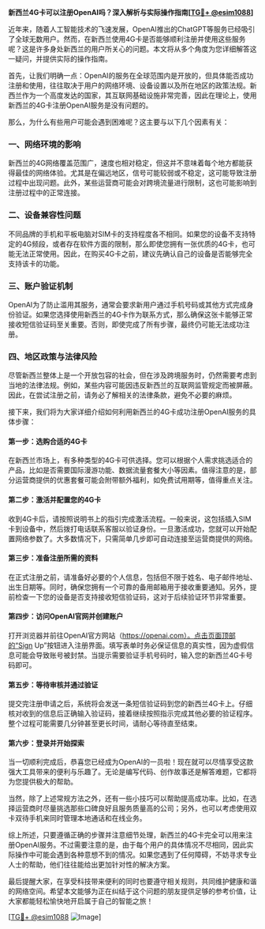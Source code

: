 **新西兰4G卡可以注册OpenAI吗？深入解析与实际操作指南[[TG💪+ @esim1088](https://t.me/s/esim1088)]**

近年来，随着人工智能技术的飞速发展，OpenAI推出的ChatGPT等服务已经吸引了全球无数用户。然而，在新西兰使用4G卡是否能够顺利注册并使用这些服务呢？这是许多身处新西兰的用户所关心的问题。本文将从多个角度为您详细解答这一疑问，并提供实际的操作指南。

首先，让我们明确一点：OpenAI的服务在全球范围内是开放的，但具体能否成功注册和使用，往往取决于用户的网络环境、设备设置以及所在地区的政策法规。新西兰作为一个高度发达的国家，其互联网基础设施非常完善，因此在理论上，使用新西兰的4G卡注册OpenAI服务是没有问题的。

那么，为什么有些用户可能会遇到困难呢？这主要与以下几个因素有关：

### **一、网络环境的影响**
新西兰的4G网络覆盖范围广，速度也相对稳定，但这并不意味着每个地方都能获得最佳的网络体验。尤其是在偏远地区，信号可能较弱或不稳定，这可能导致注册过程中出现问题。此外，某些运营商可能会对跨境流量进行限制，这也可能影响到注册过程中的正常连接。

### **二、设备兼容性问题**
不同品牌的手机和平板电脑对SIM卡的支持程度各不相同。如果您的设备不支持特定的4G频段，或者存在软件方面的限制，那么即使您拥有一张优质的4G卡，也可能无法正常使用。因此，在购买4G卡之前，建议先确认自己的设备是否能够完全支持该卡的功能。

### **三、账户验证机制**
OpenAI为了防止滥用其服务，通常会要求新用户通过手机号码或其他方式完成身份验证。如果您选择使用新西兰的4G卡作为联系方式，那么确保这张卡能够正常接收短信验证码至关重要。否则，即使完成了所有步骤，最终仍可能无法成功注册。

### **四、地区政策与法律风险**
尽管新西兰整体上是一个开放包容的社会，但在涉及跨境服务时，仍然需要考虑到当地的法律法规。例如，某些内容可能因违反新西兰的互联网监管规定而被屏蔽。因此，在尝试注册之前，请务必了解相关的法律条款，避免不必要的麻烦。

接下来，我们将为大家详细介绍如何利用新西兰的4G卡成功注册OpenAI服务的具体步骤：

#### **第一步：选购合适的4G卡**
在新西兰市场上，有多种类型的4G卡可供选择。您可以根据个人需求挑选适合的产品，比如是否需要国际漫游功能、数据流量套餐大小等因素。值得注意的是，部分运营商提供的优惠套餐可能会附带额外福利，如免费试用期等，值得重点关注。

#### **第二步：激活并配置您的4G卡**
收到4G卡后，请按照说明书上的指引完成激活流程。一般来说，这包括插入SIM卡到设备中，然后拨打电话联系客服以验证身份。一旦激活成功，您就可以开始配置网络参数了。大多数情况下，只需简单几步即可自动连接至运营商提供的网络。

#### **第三步：准备注册所需的资料**
在正式注册之前，请准备好必要的个人信息，包括但不限于姓名、电子邮件地址、出生日期等。同时，确保您拥有一个可靠的备用邮箱用于接收重要通知。另外，提前检查一下您的设备是否支持接收短信验证码，这对于后续验证环节非常重要。

#### **第四步：访问OpenAI官网并创建账户**
打开浏览器并前往OpenAI官方网站（https://openai.com）。点击页面顶部的“Sign Up”按钮进入注册界面。填写表单时务必保证信息的真实性，因为虚假信息可能会导致账号被封禁。当提示需要验证手机号码时，输入您的新西兰4G卡号码即可。

#### **第五步：等待审核并通过验证**
提交完注册申请之后，系统将会发送一条短信验证码到您的新西兰4G卡上。仔细核对收到的信息后正确输入验证码，接着继续按照指示完成其他必要的验证程序。整个过程可能需要几分钟甚至更长时间，请耐心等待直至结束。

#### **第六步：登录并开始探索**
当一切顺利完成后，恭喜您已经成为OpenAI的一员啦！现在就可以尽情享受这款强大工具带来的便利与乐趣了。无论是编写代码、创作故事还是解答难题，它都将为您提供极大的帮助。

当然，除了上述常规方法之外，还有一些小技巧可以帮助提高成功率。比如，在选择运营商时尽量挑选那些口碑良好且服务质量高的公司；另外，也可以考虑使用双卡双待手机来同时管理本地通话和在线业务。

综上所述，只要遵循正确的步骤并注意细节处理，新西兰的4G卡完全可以用来注册OpenAI服务。不过需要注意的是，由于每个用户的具体情况不尽相同，因此实际操作中可能会遇到各种意想不到的情况。如果您遇到了任何障碍，不妨寻求专业人士的帮助，他们往往能给出更加针对性的解决方案。

最后提醒大家，在享受科技带来便利的同时也要遵守相关规则，共同维护健康和谐的网络空间。希望本文能够为正在纠结于这个问题的朋友提供足够的参考价值，让大家都能轻松愉快地开启属于自己的智能之旅！

[[TG💪+ @esim1088](https://t.me/s/esim1088) ![Image](https://i.postimg.cc/4NQfJmqS/Snipaste-2025-05-13-00-14-12.png)]